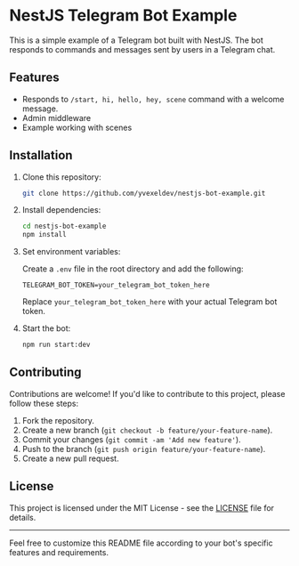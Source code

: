 # NestJS Telegram Bot Example

This is a simple example of a Telegram bot built with NestJS. The bot responds to commands and messages sent by users in a Telegram chat.

## Features

- Responds to `/start, hi, hello, hey, scene` command with a welcome message.
- Admin middleware
- Example working with scenes

## Installation

1. Clone this repository:

   ```bash
   git clone https://github.com/yvexeldev/nestjs-bot-example.git
   ```

2. Install dependencies:

   ```bash
   cd nestjs-bot-example
   npm install
   ```

3. Set environment variables:

   Create a `.env` file in the root directory and add the following:

   ```plaintext
   TELEGRAM_BOT_TOKEN=your_telegram_bot_token_here
   ```

   Replace `your_telegram_bot_token_here` with your actual Telegram bot token.

4. Start the bot:

   ```bash
   npm run start:dev
   ```


## Contributing

Contributions are welcome! If you'd like to contribute to this project, please follow these steps:

1. Fork the repository.
2. Create a new branch (`git checkout -b feature/your-feature-name`).
3. Commit your changes (`git commit -am 'Add new feature'`).
4. Push to the branch (`git push origin feature/your-feature-name`).
5. Create a new pull request.

## License

This project is licensed under the MIT License - see the [LICENSE](LICENSE) file for details.

---

Feel free to customize this README file according to your bot's specific features and requirements.
